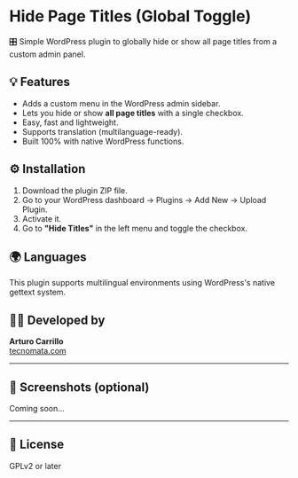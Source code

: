 # Hide Page Titles (Global Toggle)

🎛️ Simple WordPress plugin to globally hide or show all page titles from a custom admin panel.

## 💡 Features

- Adds a custom menu in the WordPress admin sidebar.
- Lets you hide or show **all page titles** with a single checkbox.
- Easy, fast and lightweight.
- Supports translation (multilanguage-ready).
- Built 100% with native WordPress functions.

## ⚙️ Installation

1. Download the plugin ZIP file.
2. Go to your WordPress dashboard → Plugins → Add New → Upload Plugin.
3. Activate it.
4. Go to **"Hide Titles"** in the left menu and toggle the checkbox.

## 🌍 Languages

This plugin supports multilingual environments using WordPress's native gettext system.

## 👨‍💻 Developed by

**Arturo Carrillo**  
[tecnomata.com](https://tecnomata.com)

---

## 📸 Screenshots (optional)

Coming soon...

---

## 📄 License

GPLv2 or later
